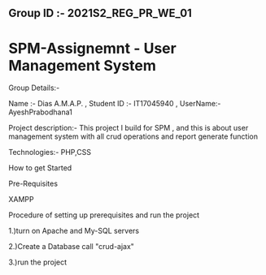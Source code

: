 ## Group ID :- 2021S2_REG_PR_WE_01
# SPM-Assignemnt - User Management System

Group Details:-

Name :- Dias A.M.A.P. , Student ID :- IT17045940 , UserName:- AyeshPrabodhana1

Project description:-
This project I build for SPM , and this is about user management system with all crud operations and report generate function

Technologies:-
PHP,CSS

How to get Started

Pre-Requisites

XAMPP

Procedure of setting up prerequisites and run the project

1.)turn on Apache and My-SQL servers

2.)Create a Database call "crud-ajax" 

3.)run the project
